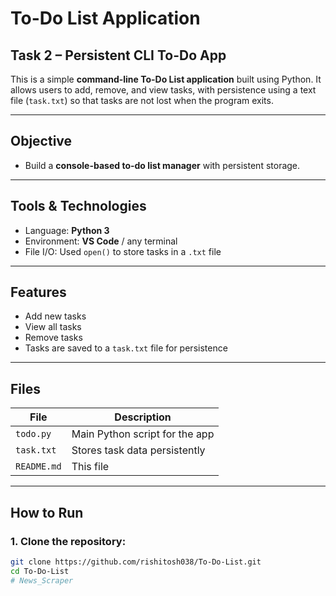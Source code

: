 # To-Do List Application

##  Task 2 – Persistent CLI To-Do App

This is a simple **command-line To-Do List application** built using Python. It allows users to add, remove, and view tasks, with persistence using a text file (`task.txt`) so that tasks are not lost when the program exits.

---

##  Objective

- Build a **console-based to-do list manager** with persistent storage.

---

##  Tools & Technologies

- Language: **Python 3**
- Environment: **VS Code** / any terminal
- File I/O: Used `open()` to store tasks in a `.txt` file

---

##  Features

-  Add new tasks  
-  View all tasks  
-  Remove tasks  
- Tasks are saved to a `task.txt` file for persistence

---

## Files

| File       | Description                        |
|------------|------------------------------------|
| `todo.py`  | Main Python script for the app     |
| `task.txt` | Stores task data persistently      |
| `README.md`| This file                          |

---

##  How to Run

### 1. Clone the repository:
```bash
git clone https://github.com/rishitosh038/To-Do-List.git
cd To-Do-List
#   N e w s _ S c r a p e r  
 